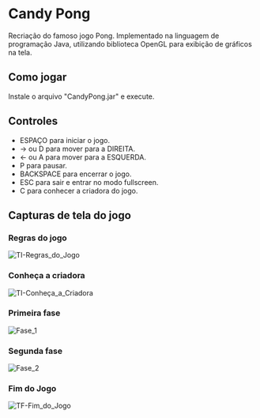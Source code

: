 # Candy Pong
Recriação do famoso jogo Pong. Implementado na linguagem de programação Java, utilizando biblioteca OpenGL para exibição de gráficos na tela.

## Como jogar
Instale o arquivo "CandyPong.jar" e execute.

## Controles
* ESPAÇO para iniciar o jogo.
* -> ou D para mover para a DIREITA.
* <- ou A para mover para a ESQUERDA.
* P para pausar.
* BACKSPACE para encerrar o jogo.
* ESC para sair e entrar no modo fullscreen.
* C para conhecer a criadora do jogo.

## Capturas de tela do jogo
### Regras do jogo
![TI-Regras_do_Jogo](https://github.com/NayaneMazaro/Candy-Pong/assets/90645768/157255ac-7408-46c4-b754-d70d2cc6aa12)

### Conheça a criadora
![TI-Conheça_a_Criadora](https://github.com/NayaneMazaro/Candy-Pong/assets/90645768/c7bebcac-0b9e-4e1d-9d0e-c18d72344143)

### Primeira fase
![Fase_1](https://github.com/NayaneMazaro/Candy-Pong/assets/90645768/cd9e3efe-6caa-46c7-ab22-1c43b948001c)

### Segunda fase
![Fase_2](https://github.com/NayaneMazaro/Candy-Pong/assets/90645768/be057dac-86ed-49f9-9ff6-f89f3bb2d083)

### Fim do Jogo
![TF-Fim_do_Jogo](https://github.com/NayaneMazaro/Candy-Pong/assets/90645768/c03124ba-02f4-40f3-a40e-4126c82ffdf4)
